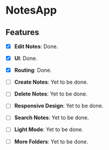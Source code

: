 # NotesApp
## Features

- [x] **Edit Notes**: Done.
- [x] **UI**: Done.
- [x] **Routing**: Done.

- [ ] **Create Notes**: Yet to be done.
- [ ] **Delete Notes**: Yet to be done.
- [ ] **Responsive Design**: Yet to be done.
- [ ] **Search Notes**: Yet to be done.
- [ ] **Light Mode**: Yet to be done.
- [ ] **More Folders**: Yet to be done.
